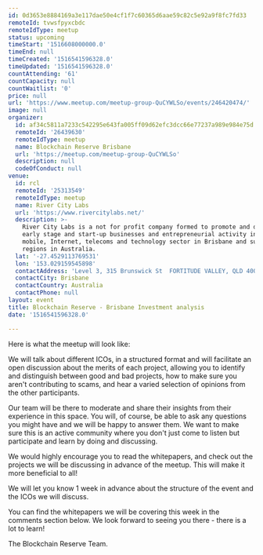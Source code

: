 ```yaml
---
id: 0d3653e8884169a3e117dae50e4cf1f7c60365d6aae59c82c5e92a9f8fc7fd33
remoteId: tvwsfpyxcbdc
remoteIdType: meetup
status: upcoming
timeStart: '1516608000000.0'
timeEnd: null
timeCreated: '1516541596328.0'
timeUpdated: '1516541596328.0'
countAttending: '61'
countCapacity: null
countWaitlist: '0'
price: null
url: 'https://www.meetup.com/meetup-group-QuCYWLSo/events/246420474/'
image: null
organizer:
  id: af34c5811a7233c542295e643fa005ff09d62efc3dcc66e77237a989e984e75d
  remoteId: '26439630'
  remoteIdType: meetup
  name: Blockchain Reserve Brisbane
  url: 'https://meetup.com/meetup-group-QuCYWLSo'
  description: null
  codeOfConduct: null
venue:
  id: rcl
  remoteId: '25313549'
  remoteIdType: meetup
  name: River City Labs
  url: 'https://www.rivercitylabs.net/'
  description: >-
    River City Labs is a not for profit company formed to promote and develop
    early stage and start-up businesses and entrepreneurial activity in the
    mobile, Internet, telecoms and technology sector in Brisbane and surrounding
    regions in Australia.
  lat: '-27.4529113769531'
  lon: '153.029159545898'
  contactAddress: 'Level 3, 315 Brunswick St  FORTITUDE VALLEY, QLD 4000'
  contactCity: Brisbane
  contactCountry: Australia
  contactPhone: null
layout: event
title: Blockchain Reserve - Brisbane Investment analysis
date: '1516541596328.0'

---
```

<p>Here is what the meetup will look like:</p> <p>We will talk about different ICOs, in a structured format and will facilitate an open discussion about the merits of each project, allowing you to identify and distinguish between good and bad projects, how to make sure you aren't contributing to scams, and hear a varied selection of opinions from the other participants.</p> <p>Our team will be there to moderate and share their insights from their experience in this space. You will, of course, be able to ask any questions you might have and we will be happy to answer them. We want to make sure this is an active community where you don't just come to listen but participate and learn by doing and discussing.</p> <p>We would highly encourage you to read the whitepapers, and check out the projects we will be discussing in advance of the meetup. This will make it more beneficial to all!</p> <p>We will let you know 1 week in advance about the structure of the event and the ICOs we will discuss.</p> <p>You can find the whitepapers we will be covering this week in the comments section below. We look forward to seeing you there - there is a lot to learn!</p> <p>The Blockchain Reserve Team.</p> 
